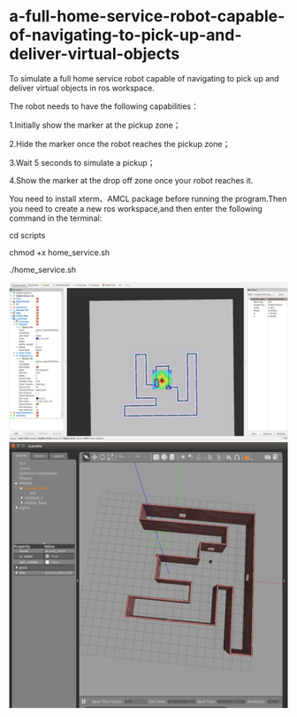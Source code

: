 # a-full-home-service-robot-capable-of-navigating-to-pick-up-and-deliver-virtual-objects 
To simulate a full home service robot capable of navigating to pick up and deliver virtual objects in ros workspace.

The robot needs to have the following capabilities：

1.Initially show the marker at the pickup zone；

2.Hide the marker once the robot reaches the pickup zone；

3.Wait 5 seconds to simulate a pickup；

4.Show the marker at the drop off zone once your robot reaches it.

You need to install xterm、AMCL package before running the program.Then you need to create a new ros workspace,and then enter the following command in the terminal:

cd scripts

chmod +x home_service.sh

./home_service.sh

![image](https://github.com/Smilingliu/a-full-home-service-robot-capable-of-navigating-to-pick-up-and-deliver-virtual-objects/blob/master/src/Screenshot%20from%202019-05-25%2021-16-17.png)
![image](https://github.com/Smilingliu/a-full-home-service-robot-capable-of-navigating-to-pick-up-and-deliver-virtual-objects/blob/master/src/Screenshot%20from%202019-05-25%2021-19-05.png)
